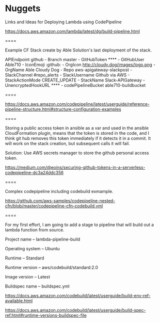 # Nuggets

Links and Ideas for Deploying Lambda using CodePipeline

https://docs.aws.amazon.com/lambda/latest/dg/build-pipeline.html

====

Example CF Stack create by Able Solution's last deployment of the stack.

APIEndpoint	github	-
Branch	master	-
GitHubToken	****	-
GitHubUser	Able710	-
IconEmoji	:github:	-
OrgIcon	http://cloudy.dog/images/logo.png	-
OrgName	Able Cloudy Dog	-
Repo	aws-apigateway-slackpost	-
SlackChannel	#repo_alerts	-
SlackUsername	Github via AWS	-
StackActionMode	CREATE_UPDATE	-
StackName	Slack-APIGateway	-
UnencryptedHookURL	****	-
codePipelineBucket	able710-buildbucket

====

https://docs.aws.amazon.com/codepipeline/latest/userguide/reference-pipeline-structure.html#structure-configuration-examples

====

Storing a public access token in ansible as a var and used in the ansible CloudFormation plugin, means that the token is stored in the code, and I think git hub removes this token immediately if it detects it in a commit. It will work on the stack creation, but subsequent calls it will fail.

Solution: Use AWS secrets manager to store the github personal access token.

https://medium.com/@eoins/securing-github-tokens-in-a-serverless-codepipeline-dc3a24ddc356

====

Complex  codepipeline including codebuild exmample.

https://github.com/aws-samples/codepipeline-nested-cfn/blob/master/codepipeline-cfn-codebuild.yml

====

For my first effort, I am going to add a stage to pipeline that will build out a lambda function from source.


Project name – lambda-pipeline-build

Operating system – Ubuntu

Runtime – Standard

Runtime version – aws/codebuild/standard:2.0

Image version – Latest

Buildspec name – buildspec.yml


https://docs.aws.amazon.com/codebuild/latest/userguide/build-env-ref-available.html

https://docs.aws.amazon.com/codebuild/latest/userguide/build-spec-ref.html#runtime-versions-buildspec-file

